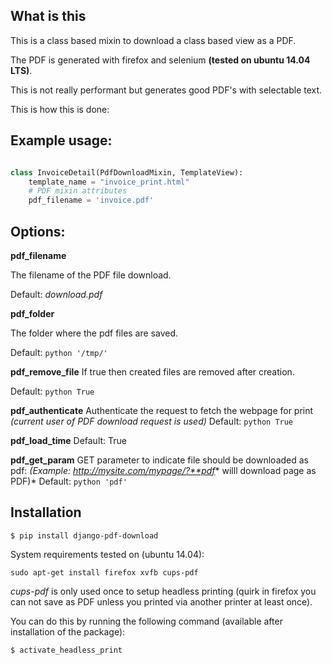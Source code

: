 ## What is this

This is a class based mixin to download a class based view as a PDF.

The PDF is generated with firefox and selenium **(tested on ubuntu 14.04 LTS)**.

This is not really performant but generates good PDF's with selectable text.

This is how this is done:


## Example usage:
```python

class InvoiceDetail(PdfDownloadMixin, TemplateView):
    template_name = "invoice_print.html"
    # PDF mixin attributes
    pdf_filename = 'invoice.pdf'

```

## Options:

**pdf_filename**

The filename of the PDF file download.

Default: *download.pdf*

**pdf_folder**

The folder where the pdf files are saved.

Default: ```python '/tmp/'```

**pdf_remove_file**
If true then created files are removed after creation.

Default: ```python True```

**pdf_authenticate**
Authenticate the request to fetch the webpage for print *(current user of PDF download request is used)*
Default: ```python True```

**pdf_load_time**
Default: True

**pdf_get_param**
GET parameter to indicate file should be downloaded as pdf: *(Example: http://mysite.com/mypage/?**pdf** willl download page as PDF)*
Default: ```python 'pdf'```



## Installation

```
$ pip install django-pdf-download
```
System requirements tested on (ubuntu 14.04):
```
sudo apt-get install firefox xvfb cups-pdf
```

*cups-pdf* is only used once to setup headless printing (quirk in firefox you can not save as PDF unless you printed via another printer at least once). 

You can do this by running the following command (available after installation of the package):

```
$ activate_headless_print 
```



